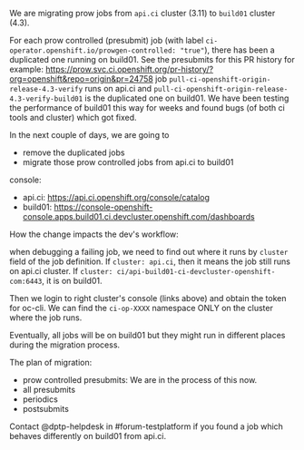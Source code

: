 We are migrating prow jobs from `api.ci` cluster (3.11) to `build01` cluster (4.3).

For each prow controlled (presubmit) job (with label `ci-operator.openshift.io/prowgen-controlled: "true"`), there has been a duplicated one running
on build01. See the presubmits for this PR history for example:
https://prow.svc.ci.openshift.org/pr-history/?org=openshift&repo=origin&pr=24758 job
`pull-ci-openshift-origin-release-4.3-verify` runs on api.ci and `pull-ci-openshift-origin-release-4.3-verify-build01` is the duplicated
one on build01.
We have been testing the performance of build01 this way for weeks and found bugs (of both ci tools and cluster) which got fixed.

In the next couple of days, we are going to
* remove the duplicated jobs
* migrate those prow controlled jobs from api.ci to build01

console:
* api.ci: https://api.ci.openshift.org/console/catalog
* build01: https://console-openshift-console.apps.build01.ci.devcluster.openshift.com/dashboards

How the change impacts the dev's workflow:

when debugging a failing job, we need to find out where it runs by `cluster` field of the job definition. 
If `cluster: api.ci`, then it means the job still runs on api.ci cluster.
If `cluster: ci/api-build01-ci-devcluster-openshift-com:6443`, it is on build01.

Then we login to right cluster's console (links above) and obtain the token for oc-cli. We can find the `ci-op-XXXX` namespace ONLY on the cluster where the job runs.

Eventually, all jobs will be on build01 but they might run in different places during the migration process.

The plan of migration:
* prow controlled presubmits: We are in the process of this now.
* all presubmits
* periodics
* postsubmits

Contact @dptp-helpdesk in #forum-testplatform if you found a job which behaves differently on build01 from api.ci.

